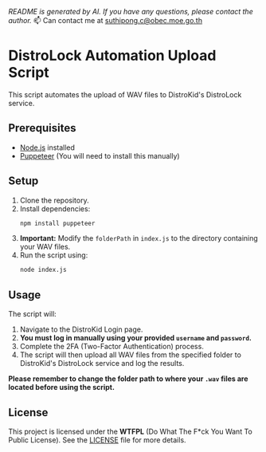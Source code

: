 *README is generated by AI. If you have any questions, please contact the author.* 📫 Can contact me at suthipong.c@obec.moe.go.th
# DistroLock Automation Upload Script

This script automates the upload of WAV files to DistroKid's DistroLock service.

## Prerequisites

- [Node.js](https://nodejs.org/) installed
- [Puppeteer](https://pptr.dev/) (You will need to install this manually)

## Setup

1. Clone the repository.
2. Install dependencies:
   ```bash
   npm install puppeteer
   ```
3. **Important:** Modify the `folderPath` in `index.js` to the directory containing your WAV files.
4. Run the script using:
   ```bash
   node index.js
   ```

## Usage

The script will:

1. Navigate to the DistroKid Login page.
2. **You must log in manually using your provided `username` and `password`.**
3. Complete the 2FA (Two-Factor Authentication) process.
4. The script will then upload all WAV files from the specified folder to DistroKid's DistroLock service and log the results.

**Please remember to change the folder path to where your `.wav` files are located before using the script.**

## License

This project is licensed under the **WTFPL** (Do What The F*ck You Want To Public License). See the [LICENSE](./LICENSE) file for more details.
